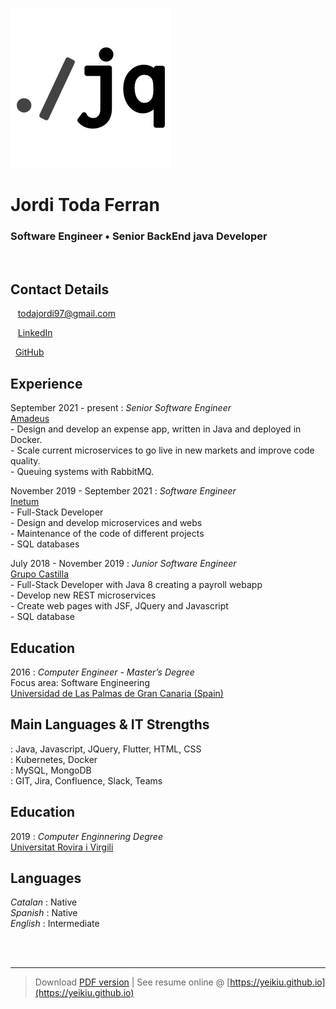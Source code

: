 <title> Jordi Toda Ferran resume </title>

![](src/logo.png)

# Jordi Toda Ferran

### Software Engineer • Senior BackEnd java Developer

<br />

Contact Details
---------
<span class="fas fa-envelope fa-lg"></span>&nbsp;&nbsp;&nbsp;<a href="mailto:todajordi97@gmail.com">todajordi97@gmail.com</a>

<span class="fab fa-linkedin fa-lg"></span>&nbsp;&nbsp;&nbsp;[LinkedIn](https://www.linkedin.com/in/jordi-toda-5a5a91183/)

<span class="fab fa-github fa-lg"></span>&nbsp;&nbsp;[GitHub](https://github.com/jorditoda/)


Experience
----------
September 2021 - present
: 	*Senior Software Engineer*  
	[Amadeus](https://amadeus.com/)  
	- Design and develop an expense app, written in Java and deployed in Docker.<br />
	- Scale current microservices to go live in new markets and improve code quality.<br />
	- Queuing systems with RabbitMQ.<br />

November 2019 - September 2021
: 	*Software Engineer*  
	[Inetum](https://www.inetum.com/)  
	- Full-Stack Developer<br />
	- Design and develop microservices and webs<br />
	- Maintenance of the code of different projects<br />
	- SQL databases<br />

July 2018 - November 2019
:	*Junior Software Engineer*  
	[Grupo Castilla](https://www.grupocastilla.es/)  
	- Full-Stack Developer with Java 8 creating a payroll webapp<br />
	- Develop new REST microservices<br />
	- Create web pages with JSF, JQuery and Javascript<br />
	- SQL database<br />


<div class="page-break"></div>

Education
---------
2016
:	*Computer Engineer - Master’s Degree*  
	Focus area: Software Engineering  
	[Universidad de Las Palmas de Gran Canaria (Spain)](https://ulpgc.es)  
	
Main Languages & IT Strengths
------------
<span class="fas fa-code fa-lg">
:	Java, Javascript, JQuery, Flutter, HTML, CSS<br />

<span class="fas fa-server fa-lg">
:	Kubernetes, Docker<br />

<span class="fas fa-database fa-lg">
:	MySQL, MongoDB<br />

<span class="fas fa-globe-americas fa-lg">
:	GIT, Jira, Confluence, Slack, Teams<br />

Education
---------
2019
:	*Computer Enginnering Degree*<br />
[Universitat Rovira i Virgili](https://www.urv.cat)

Languages
---------
*Catalan*
:	Native<br />
*Spanish*
:	Native<br />
*English*
:	Intermediate<br />

<br /><br />

------
> Download [PDF version](https://yeikiu.github.io/resume.pdf) | See resume online @ [https://yeikiu.github.io](https://yeikiu.github.io)
